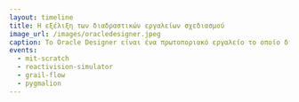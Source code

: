 ```yaml
---
layout: timeline
title: Η εξέλιξη των διαδραστικών εργαλείων σχεδιασμού
image_url: /images/oracledesigner.jpeg
caption: Το Oracle Designer είναι ένα πρωτοποριακό εργαλείο το οποίο διευκολύνει το σχεδιασμό διαγραμμάτων που χρησιμοποιούνται στην αρχιτεκτονική ενός συστήματος.
events:
  - mit-scratch
  - reactivision-simulator
  - grail-flow
  - pygmalion
---
```

